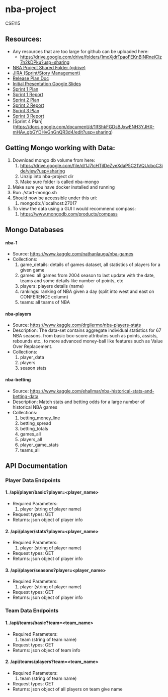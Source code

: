 # nba-project
CSE115

## Resources:
* Any resources that are too large for github can be uploaded here:
    * https://drive.google.com/drive/folders/1moXjdrTpaoFEKnBINRneiClz7n2kDPku?usp=sharing
* [NBA Project Shared Folder (gdrive)](https://drive.google.com/drive/folders/0APLV1JIxxMvNUk9PVA)
* [JIRA (Sprint/Story Management)](https://nbadb.atlassian.net/secure/RapidBoard.jspa?projectKey=NBA)
* [Release Plan Doc](https://docs.google.com/document/d/1Gi5N25cxH5tdHwD4RcxDuTLrFQG7naUqsnnJQdIfxS8/edit)
* [Initial Presentation Google Slides](https://docs.google.com/document/d/1Gi5N25cxH5tdHwD4RcxDuTLrFQG7naUqsnnJQdIfxS8/edit)
* [Sprint 1 Plan](https://docs.google.com/document/d/1vhGEjX9edBMyNXJ1CU2zA4r9vIr3i6M9A2rFQYs-AD8/edit?usp=sharing)
* [Sprint 1 Report](https://docs.google.com/document/d/1b-AZ1sWr0hPJQJBzr8ktH7feTw9IG9P5ZyXByoQW3g0/edit?usp=sharing)
* [Sprint 2 Plan](https://docs.google.com/document/d/18SG5_iivvgSS76AtI7EcfZMnXrB4IlHhEpBKrsddRQo/edit?usp=sharing)
* [Sprint 2 Report](https://docs.google.com/document/d/1JfbDNvRw3NlE1pCAG2c65WSvfoK84Y9yfzEmHtkq7QU/edit?usp=sharing)
* [Sprint 3 Plan](https://docs.google.com/document/d/1KXc_8nbs-cNGViP5YPqUC7lDmhc00pSWgkuNrT-BJ9I/edit)
* [Sprint 3 Report](https://docs.google.com/document/d/18Ub32gAbnZThY7ou6OQW-b6G4yuQ51BQShq6zSCOeOs/edit)
* [Sprint 4 Plan] (https://docs.google.com/document/d/1IfShkFGDsBJxwENH3YJHX-mHAv_gbGYDHvGnGnQR3d4/edit?usp=sharing)
## Getting Mongo working with Data:
1. Download mongo db volume from here:
    1. https://drive.google.com/file/d/1J7lcHTjlDeZyeXdaP5C21VQUcboC3ide/view?usp=sharing
    2. Unzip into nba-project dir
    3. Make sure folder is called nba-mongo
2. Make sure you have docker installed and running
3. Run ./start-mongo.sh
4. Should now be accessible under this uri:
    1. mongodb://localhost:27017
5. To view the data using a GUI I would recommend compass:
    1. https://www.mongodb.com/products/compass
    
## Mongo Databases

#### nba-1
* Source: https://www.kaggle.com/nathanlauga/nba-games
* Collections:
    1. game_details: details of games dataset, all statistics of players for a given game
    2. games: all games from 2004 season to last update with the date, teams and some details like number of points, etc
    3. players: players details (name)
    4. rankings: ranking of NBA given a day (split into west and east on CONFERENCE column)
    5. teams: all teams of NBA
    
#### nba-players
* Source: https://www.kaggle.com/drgilermo/nba-players-stats
* Description: The data-set contains aggregate individual statistics for 67 NBA seasons. from basic box-score attributes such as points, assists, rebounds etc., to more advanced money-ball like features such as Value Over Replacement.
* Collections:
    1. player_data
    2. players
    3. season stats
    
#### nba-betting
* Source: https://www.kaggle.com/ehallmar/nba-historical-stats-and-betting-data
* Description: Match stats and betting odds for a large number of historical NBA games
* Collections:
    1. betting_money_line
    2. betting_spread
    3. betting_totals
    4. games_all
    5. players_all
    6. player_game_stats
    7. teams_all

        
## API Documentation

### Player Data Endpoints
#### 1. /api/player/basic?player=<player_name>
* Required Parameters:
    1. player (string of player name)
* Request types: GET
* Returns: json object of player info

#### 2. /api/player/stats?player=<player_name>
* Required Parameters:
    1. player (string of player name)
* Request types: GET
* Returns: json object of player info

#### 3. /api/player/seasons?player=<player_name>
* Required Parameters:
    1. player (string of player name)
* Request types: GET
* Returns: json object of player info

### Team Data Endpoints
#### 1. /api/teams/basic?team=<team_name>
* Required Parameters:
    1. team (string of team name)
* Request types: GET
* Returns: json object of team info

#### 2. /api/teams/players?team=<team_name>
* Required Parameters:
    1. team (string of team name)
* Request types: GET
* Returns: json object of all players on team give name


